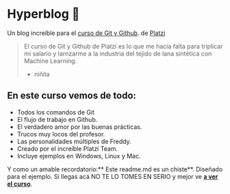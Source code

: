 # Hyperblog 💚
Un blog increíble para el [curso de Git y Github](https://platzi.com/clases/git-github/ "curso de Git y Github"). de [Platzi](https://platzi.com/home)
> El curso de Git y Github de Platzi es lo que me hacía falta para triplicar mi salario y larnzarme a la industria del tejido de lana sintética con Machine Learning.
> - niñita

## En este curso vemos de todo:
* Todos los comandos de Git
* El flujo de trabajo en Github.
* El verdadero amor por las buenas prácticas.
* Trucos muy locos del profesor.
* Las personalidades múltiples de Freddy.
* Creado por el increíble Platzi Team.
* Incluye ejemplos en Windows, Linux y Mac.

Y como un amable recordatorio:** Este readme.md es un chiste**. Diseñado para el ejemplo. Si llegas acá NO TE LO TOMES EN SERIO y mejor ve [**a ver el curso**](https://platzi.com/clases/git-github/ "a ver el curso").
